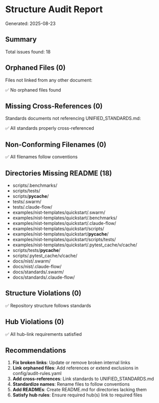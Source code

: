 # Structure Audit Report

Generated: 2025-08-23

## Summary

Total issues found: 18


## Orphaned Files (0)

Files not linked from any other document:

✅ No orphaned files found

## Missing Cross-References (0)

Standards documents not referencing UNIFIED_STANDARDS.md:

✅ All standards properly cross-referenced

## Non-Conforming Filenames (0)

✅ All filenames follow conventions

## Directories Missing README (18)

- scripts/.benchmarks/
- scripts/tests/
- scripts/__pycache__/
- tests/.swarm/
- tests/.claude-flow/
- examples/nist-templates/quickstart/.swarm/
- examples/nist-templates/quickstart/.benchmarks/
- examples/nist-templates/quickstart/.claude-flow/
- examples/nist-templates/quickstart/scripts/
- examples/nist-templates/quickstart/__pycache__/
- examples/nist-templates/quickstart/scripts/tests/
- examples/nist-templates/quickstart/.pytest_cache/v/cache/
- scripts/tests/__pycache__/
- scripts/.pytest_cache/v/cache/
- docs/nist/.swarm/
- docs/nist/.claude-flow/
- docs/standards/.swarm/
- docs/standards/.claude-flow/

## Structure Violations (0)

✅ Repository structure follows standards

## Hub Violations (0)

✅ All hub-link requirements satisfied

## Recommendations

1. **Fix broken links**: Update or remove broken internal links
2. **Link orphaned files**: Add references or extend exclusions in config/audit-rules.yaml
3. **Add cross-references**: Link standards to UNIFIED_STANDARDS.md
4. **Standardize names**: Rename files to follow conventions
5. **Add READMEs**: Create README.md for directories lacking them
6. **Satisfy hub rules**: Ensure required hub(s) link to required files
